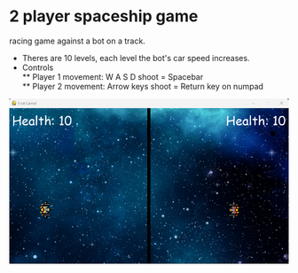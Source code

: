 # 2 player spaceship game  

racing game against a bot on a track.
* Theres are 10 levels, each level the bot's car speed increases. 
* Controls  
** Player 1 movement: W A S D shoot = Spacebar  
** Player 2 movement: Arrow keys shoot = Return key on numpad
<p align="center">
  <img alt="Game Preview" src="game_preview.png"/>
</p>